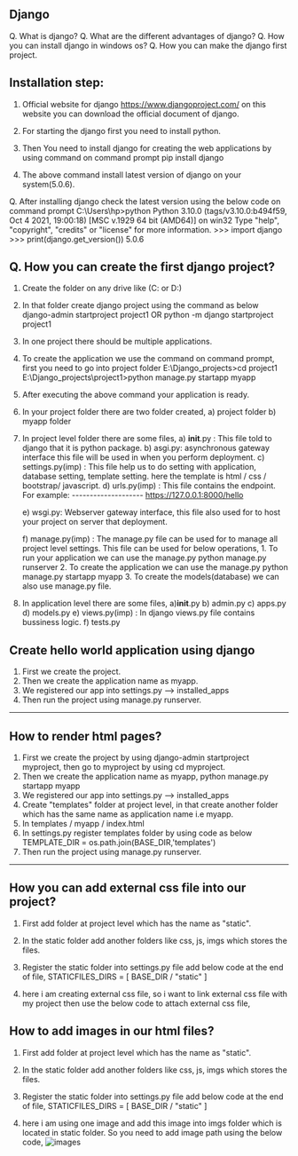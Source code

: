 Django
-------------------
Q. What is django?
Q. What are the different advantages of django?
Q. How you can install django in windows os?
Q. How you can make the django first project.

Installation step:
--------------------
1. Official website for django https://www.djangoproject.com/ on this website you can download the official document of django.

2. For starting the django first you need to install python.

3. Then You need to install django for creating the web applications by using command on command prompt
	pip install django

4. The above command install latest version of django on your system(5.0.6).

Q. After installing django check the latest version using the below code on command prompt
	C:\Users\hp>python
	Python 3.10.0 (tags/v3.10.0:b494f59, Oct  4 2021, 19:00:18) [MSC v.1929 64 bit (AMD64)] on win32
	Type "help", "copyright", "credits" or "license" for more information.
	>>> import django
	>>> print(django.get_version())
		5.0.6

Q. How you can create the first django project?
-------------------------------------------------------------------------------------------
1. Create the folder on any drive like (C: or D:)
2. In that folder create django project using the command as below
	django-admin startproject project1
		OR
	python -m django startproject project1

3. In one project there should be multiple applications.

4. To create the application we use the command on command prompt, first you need to go into project folder
	E:\Django_projects>cd project1
	E:\Django_projects\project1>python manage.py startapp myapp
	
5. After executing the above command your application is ready.

6. In your project folder there are two folder created,
	a) project folder
	b) myapp folder


7. In project level folder there are some files,
	a) __init__.py  : This file told to django that it is python package.
	b) asgi.py: asynchronous gateway interface this file will be used in when you perform deployment. 
	c) settings.py(imp) : This file help us to do setting with application, database setting, template setting.
				      here the template is html / css / bootstrap/ javascript.
	d) urls.py(imp) : This file contains the endpoint. 
		For example:
		--------------------
			https://127.0.0.1:8000/hello
			
	e) wsgi.py: Webserver gateway interface, this file also used for to host your project on server that					 deployment.
	
	f) manage.py(imp) : The manage.py file can be used for to manage all project level settings. This file can be used for below operations,
		1. To run your application we can use the manage.py
			python manage.py runserver
		2. To create the application we can use the manage.py
			python manage.py startapp myapp
		3. To create the models(database) we can also use manage.py file.
		

8. In application level there are some files,
	a)__init__.py
	b) admin.py
	c) apps.py
	d) models.py
	e) views.py(imp) : In django views.py file contains bussiness logic. 
	f)  tests.py

Create hello world application using django
---------------------------------------------------------------------------------------
1. First we create the project.
2. Then we create the application name as myapp.
3. We registered our app into settings.py --> installed_apps
4. Then run the project using manage.py runserver.
--------------------------------------------------------------------------------------------------------------------

How to render html pages?
------------------------------------
1. First we create the project by using django-admin startproject myproject, then go to myproject by using cd myproject.
2. Then we create the application name as myapp, python manage.py startapp myapp
3. We registered our app into settings.py --> installed_apps
4. Create "templates" folder at project level, in that create another folder which has the same name as application name i.e myapp.
5. In templates / myapp / index.html 
6. In settings.py register templates folder by using code as below
	TEMPLATE_DIR = os.path.join(BASE_DIR,'templates')
7. Then run the project using manage.py runserver.

-----------------------------------------------------------------------------

How you can add external css file into our project?
------------------------------------------------------
1.  First add folder at project level which has the name as "static".
2.  In the static folder add another folders like css, js, imgs which stores the files.
3. Register the static folder into settings.py file add below code at the end of file,
	STATICFILES_DIRS = 
	[
		BASE_DIR / "static"
	]

4. here i am creating external css file, so i want to link external css file with my project then use the below code to attach external css file, <link rel="stylesheet" href="/static/css/style.css">


How to add  images  in our html files?
------------------------------------------------------
1.  First add folder at project level which has the name as "static".
2.  In the static folder add another folders like css, js, imgs which stores the files.
3. Register the static folder into settings.py file add below code at the end of file,
	STATICFILES_DIRS = 
	[
		BASE_DIR / "static"
	]

4.  here i am using one image and add this image into imgs folder which is located in static folder. So you need to add image path using the below code,
	 <img src="/static/imgs/bullet3.jpg" alt="images">
	
